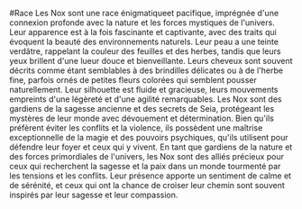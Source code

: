 #Race
Les Nox sont une race énigmatiqueet pacifique, imprégnée d'une connexion profonde avec la nature et les forces mystiques de l'univers. Leur apparence est à la fois fascinante et captivante, avec des traits qui évoquent la beauté des environnements naturels. Leur peau a une teinte verdâtre, rappelant la couleur des feuilles et des herbes, tandis que leurs yeux brillent d'une lueur douce et bienveillante.
Leurs cheveux sont souvent décrits comme étant semblables à des brindilles délicates ou à de l'herbe fine, parfois ornés de petites fleurs colorées qui semblent pousser naturellement. Leur silhouette est fluide et gracieuse, leurs mouvements empreints d'une légèreté et d'une agilité remarquables.
Les Nox sont des gardiens de la sagesse ancienne et des secrets de Seia, protégeant les mystères de leur monde avec dévouement et détermination. Bien qu'ils préfèrent éviter les conflits et la violence, ils possèdent une maîtrise exceptionnelle de la magie et des pouvoirs psychiques, qu'ils utilisent pour défendre leur foyer et ceux qui y vivent.
En tant que gardiens de la nature et des forces primordiales de l'univers, les Nox sont des alliés précieux pour ceux qui recherchent la sagesse et la paix dans un monde tourmenté par les tensions et les conflits. Leur présence apporte un sentiment de calme et de sérénité, et ceux qui ont la chance de croiser leur chemin sont souvent inspirés par leur sagesse et leur compassion.